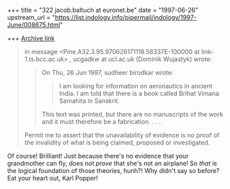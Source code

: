 +++
title = "322 jacob.baltuch at euronet.be"
date = "1997-06-26"
upstream_url = "https://list.indology.info/pipermail/indology/1997-June/008675.html"

+++
[Archive link](https://list.indology.info/pipermail/indology/1997-June/008675.html)

>in message <Pine.A32.3.95.970626171118.58337E-100000 at link-1.ts.bcc.ac.uk> ,
>ucgadkw at ucl.ac.uk (Dominik Wujastyk) wrote:
>>
>> On Thu, 26 Jun 1997, sudheer birodkar wrote:
>>> I am looking for information on aeronautics in ancient
>>> India. I am told that there is a book called Brihat Vimana
>>> Samahita in Sanskrit.
>>
>> This text was printed, but there are no manuscripts of the work and it
>> must therefore be a fabrication. . . .
>
>Permit me to assert that the unavailability of evidence is no proof of the
>invalidity of what is being claimed, proposed or investigated.

Of course! Brilliant! Just because there's no evidence that
your grandmother can fly, does not *prove* that she's not
an airplane! So *that* is the logical foundation of those
theories, hunh?! Why didn't say so before? Eat your heart
out, Karl Popper!






